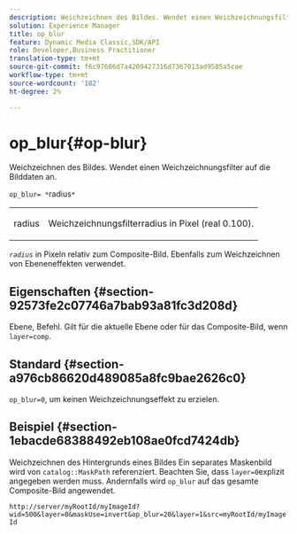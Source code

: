 ```yaml
---
description: Weichzeichnen des Bildes. Wendet einen Weichzeichnungsfilter auf die Bilddaten an.
solution: Experience Manager
title: op_blur
feature: Dynamic Media Classic,SDK/API
role: Developer,Business Practitioner
translation-type: tm+mt
source-git-commit: f6c97606d7a4209427316d7367013ad9585a5cae
workflow-type: tm+mt
source-wordcount: '102'
ht-degree: 2%

---
```



# op_blur{#op-blur}

Weichzeichnen des Bildes. Wendet einen Weichzeichnungsfilter auf die Bilddaten an.

`op_blur= *`radius`*`

<table id="simpletable_1DD41D819BE74130A77ECFC28486F70A"> 
 <tr class="strow"> 
  <td class="stentry"> <p><span class="varname"> radius</span> </p> </td> 
  <td class="stentry"> <p>Weichzeichnungsfilterradius in Pixel (real 0.100). </p></td> 
 </tr> 
</table>

*`radius`* in Pixeln relativ zum Composite-Bild. Ebenfalls zum Weichzeichnen von Ebeneneffekten verwendet.

## Eigenschaften {#section-92573fe2c07746a7bab93a81fc3d208d}

Ebene, Befehl. Gilt für die aktuelle Ebene oder für das Composite-Bild, wenn `layer=comp`.

## Standard {#section-a976cb86620d489085a8fc9bae2626c0}

`op_blur=0`, um keinen Weichzeichnungseffekt zu erzielen.

## Beispiel {#section-1ebacde68388492eb108ae0fcd7424db}

Weichzeichnen des Hintergrunds eines Bildes Ein separates Maskenbild wird von `catalog::MaskPath` referenziert. Beachten Sie, dass `layer=0`explizit angegeben werden muss. Andernfalls wird `op_blur` auf das gesamte Composite-Bild angewendet.

`http://server/myRootId/myImageId?wid=500&layer=0&maskUse=invert&op_blur=20&layer=1&src=myRootId/myImageId`
